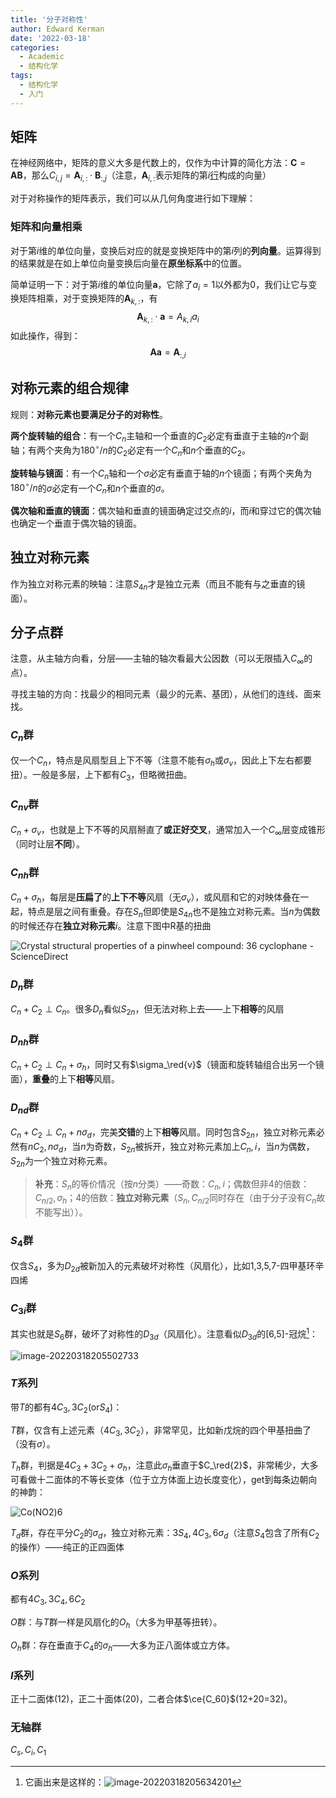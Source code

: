 ```yaml
---
title: '分子对称性'
author: Edward Kerman
date: '2022-03-18'
categories:
  - Academic
  - 结构化学
tags:
  - 结构化学
  - 入门
---
```

<!-- \(
  \def\d{{\mathrm d}}
	\def\B{{\mathrm B}}
	\def\A{{\mathrm A}}
	\def\m{{\mathrm m}}
	\def\align #1{{\begin{align*} #1 \end{align*}}}
	\def\f #1#2{{\frac{\partial  #1}{\partial  #2}}}
	\def\l #1{{\left( #1\right)}}
	\def\red #1{{\color{red}{ #1}}}
	\def\green #1{{\color{green}{ #1}}}
	\def\blue #1{{\color{blue}{ #1}}}
	\def\bm #1{{\boldsymbol{ #1}}}
\) -->

## 矩阵

在神经网络中，矩阵的意义大多是代数上的，仅作为中计算的简化方法：$\bm C=\bm A\bm B$，那么$C_{i,j}=\bm A_{i,:}\cdot\bm B_{:,j}$（注意，$\bm A_{i,:}$表示矩阵的第$i$<u>行</u>构成的向量）

对于对称操作的矩阵表示，我们可以从几何角度进行如下理解：

### 矩阵和向量相乘

对于第$i$维的单位向量，变换后对应的就是变换矩阵中的第$i$列的**列向量**。运算得到的结果就是在如上单位向量变换后向量在**原坐标系**中的位置。

简单证明一下：对于第$i$维的单位向量$\bm a$，它除了$a_i=1$以外都为$0$，我们让它与变换矩阵相乘，对于变换矩阵的$\bm A_{k,:}$，有
$$
\bm A_{k,:}\cdot\bm a=A_{k,i}a_{i}
$$
如此操作，得到：
$$
\bm A\bm a=\bm A_{:,i}
$$

## 对称元素的组合规律

规则：**对称元素也要满足分子的对称性**。

**两个旋转轴的组合**：有一个$C_n$主轴和一个垂直的$C_2$必定有垂直于主轴的$n$个副轴；有两个夹角为$180^\circ/n$的$C_2$必定有一个$C_n$和$n$个垂直的$C_2$。

**旋转轴与镜面**：有一个$C_n$轴和一个$\sigma$必定有垂直于轴的$n$个镜面；有两个夹角为$180^\circ/n$的$\sigma$必定有一个$C_n$和$n$个垂直的$\sigma$。

**偶次轴和垂直的镜面**：偶次轴和垂直的镜面确定过交点的$i$，而$i$和穿过它的偶次轴也确定一个垂直于偶次轴的镜面。

## 独立对称元素

作为独立对称元素的映轴：注意$S_{4n}$才是独立元素（而且不能有与之垂直的镜面）。

## 分子点群

注意，从主轴方向看，分层——主轴的轴次看最大公因数（可以无限插入$C_\infty$的点）。

寻找主轴的方向：找最少的相同元素（最少的元素、基团），从他们的连线、面来找。

### $C_n$群

仅一个$C_n$，特点是风扇型且上下不等（注意不能有$\sigma_h$或$\sigma_v$，因此上下左右都要扭）。一般是多层，上下都有$C_3$，但略微扭曲。

### $C_{nv}$群

$C_n+\sigma_v$，也就是上下不等的风扇掰直了**或正好交叉**，通常加入一个$C_\infty$层变成锥形（同时让层**不同**）。

### $C_{nh}$群

$C_n+\sigma_h$，每层是**压扁了**的**上下不等**风扇（无$\sigma_v$），或风扇和它的对映体叠在一起，特点是层之间有重叠。存在$S_n$但即使是$S_{4n}$也不是独立对称元素。当$n$为偶数的时候还存在**独立对称元素**$i$。注意下图中R基的扭曲

![Crystal structural properties of a pinwheel compound: [36](https://tva1.sinaimg.cn/large/e6c9d24ely1h0e3h0qb0og20ep05jwee.gif) cyclophane - ScienceDirect](https://ars.els-cdn.com/content/image/1-s2.0-S0040403900013848-sc1.gif)

### $D_{n}$群

$C_n+C_2\perp C_n$。很多$D_n$看似$S_{2n}$，但无法对称上去——上下**相等**的风扇

### $D_{nh}$群

$C_n+C_2\perp C_n+\sigma_h$，同时又有$\sigma_\red{v}$（镜面和旋转轴组合出另一个镜面），**重叠**的上下**相等**风扇。

### $D_{nd}$群

$C_n+C_2\perp C_n+n\sigma_d$，完美**交错**的上下**相等**风扇。同时包含$S_{2n}$，独立对称元素必然有$nC_2,n\sigma_d$，当$n$为奇数，$S_{2n}$被拆开，独立对称元素加上$C_n,i$，当$n$为偶数，$S_{2n}$为一个独立对称元素。

> **补充**：$S_n$的等价情况（按$n$分类）——奇数：$C_n,i$；偶数但非$4$的倍数：$C_{n/2},\sigma_h$；$4$的倍数：**独立对称元素**（$S_{n},C_{n/2}$同时存在（由于分子没有$C_n$故不能写出））。

### $S_{4}$群

仅含$S_4$，多为$D_{2d}$被新加入的元素破坏对称性（风扇化），比如1,3,5,7-四甲基环辛四烯

### $C_{3i}$群

其实也就是$S_6$群，破坏了对称性的$D_{3d}$（风扇化）。注意看似$D_{3d}$的[6,5]-冠烷[^1]：

![image-20220318205502733](https://tva1.sinaimg.cn/large/e6c9d24ely1h0ebx9kxddj20qc09awev.jpg)

[^1]: 它画出来是这样的：![image-20220318205634201](https://tva1.sinaimg.cn/large/e6c9d24ely1h0ebytb78zj209i0d8q30.jpg)

### $T$系列

带$T$的都有$4C_3,3C_2(\text{or} S_4)$：

$T$群，仅含有上述元素（$4C_3,3C_2$），非常罕见，比如新戊烷的四个甲基扭曲了（没有$\sigma$）。

$T_h$群，判据是$4C_3+3C_2+\sigma_h$，注意此$\sigma_h$垂直于$C_\red{2}$，非常稀少，大多可看做十二面体的不等长变体（位于立方体面上边长度变化），get到每条边朝向的神韵：

![Co(NO2)6](https://tva1.sinaimg.cn/large/e6c9d24ely1h0eyq63jeag209609674p.gif)

$T_d$群，存在平分$C_2$的$\sigma_d$，独立对称元素：$3S_4,4C_3,6\sigma_d$（注意$S_4$包含了所有$C_2$的操作）——纯正的正四面体

### $O$系列

都有$4C_3,3C_4,6C_2$

$O$群：与$T$群一样是风扇化的$O_h$（大多为甲基等扭转）。

$O_h$群：存在垂直于$C_4$的$\sigma_h$——大多为正八面体或立方体。

### $I$系列

正十二面体(12)，正二十面体(20)，二者合体$\ce{C_60}$(12+20=32)。

### 无轴群

$C_s,C_i,C_1$
